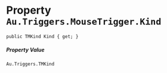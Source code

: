 # Property `Au.Triggers.MouseTrigger.Kind`

```
public TMKind Kind { get; }
```

##### Property Value

`Au.Triggers.TMKind`